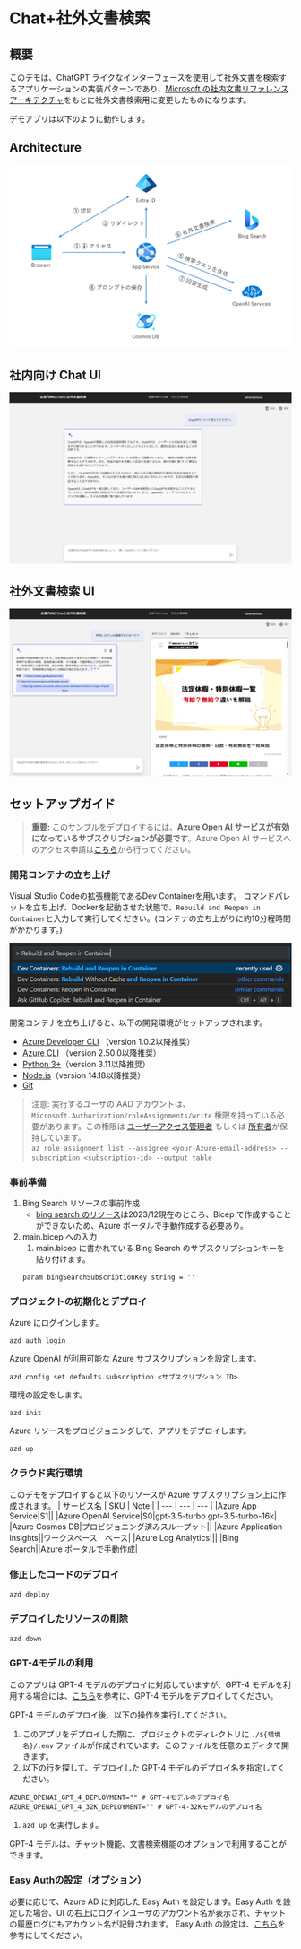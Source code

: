 # Chat+社外文書検索

## 概要
このデモは、ChatGPT ライクなインターフェースを使用して社外文書を検索するアプリケーションの実装パターンであり、[Microsoft の社内文書リファレンスアーキテクチャ](https://github.com/Azure-Samples/jp-azureopenai-samples/tree/main/5.internal-document-search)をもとに社外文書検索用に変更したものになります。

デモアプリは以下のように動作します。

## Architecture
![RAG Architecture](assets/appcomponents.png)

## 社内向け Chat UI
![Chat screen](assets/chatscreen1.png)

## 社外文書検索 UI
![Chat screen](assets/chatscreen2.png)


## セットアップガイド

> **重要:** このサンプルをデプロイするには、**Azure Open AI サービスが有効になっているサブスクリプションが必要です**。Azure Open AI サービスへのアクセス申請は[こちら](https://aka.ms/oaiapply)から行ってください。

### 開発コンテナの立ち上げ
Visual Studio Codeの拡張機能であるDev Containerを用います。
コマンドパレットを立ち上げ、Dockerを起動させた状態で、`Rebuild and Reopen in Container`と入力して実行してください。(コンテナの立ち上がりに約10分程時間がかかります。)

![Command palette](assets/commandpalette.png)

開発コンテナを立ち上げると、以下の開発環境がセットアップされます。
- [Azure Developer CLI](https://aka.ms/azure-dev/install) （version 1.0.2以降推奨）
- [Azure CLI](https://learn.microsoft.com/cli/azure/install-azure-cli) （version 2.50.0以降推奨）
- [Python 3+](https://www.python.org/downloads/)（version 3.11以降推奨） 
- [Node.js](https://nodejs.org/en/download/)（version 14.18以降推奨）
- [Git](https://git-scm.com/downloads)

>注意: 実行するユーザの AAD アカウントは、`Microsoft.Authorization/roleAssignments/write` 権限を持っている必要があります。この権限は [ユーザーアクセス管理者](https://learn.microsoft.com/azure/role-based-access-control/built-in-roles#user-access-administrator) もしくは [所有者](https://learn.microsoft.com/azure/role-based-access-control/built-in-roles#owner)が保持しています。  
`az role assignment list --assignee <your-Azure-email-address> --subscription <subscription-id> --output table`

### 事前準備
1. Bing Search リソースの事前作成
    - [bing search のリソース](https://learn.microsoft.com/ja-jp/bing/search-apis/bing-web-search/create-bing-search-service-resource)は2023/12現在のところ、Bicep で作成することができないため、Azure ポータルで手動作成する必要あり。
1. main.bicep への入力
    1. main.bicep に書かれている Bing Search のサブスクリプションキーを貼り付けます。
    ```
    param bingSearchSubscriptionKey string = ''
    ```

### プロジェクトの初期化とデプロイ
Azure にログインします。
```
azd auth login
```

Azure OpenAI が利用可能な Azure サブスクリプションを設定します。
```
azd config set defaults.subscription <サブスクリプション ID>
```

環境の設定をします。
```
azd init
```

Azure リソースをプロビジョニングして、アプリをデプロイします。
```
azd up
``` 

### クラウド実行環境
このデモをデプロイすると以下のリソースが Azure サブスクリプション上に作成されます。
| サービス名 | SKU | Note |
| --- | --- | --- |
|Azure App Service|S1||
|Azure OpenAI Service|S0|gpt-3.5-turbo gpt-3.5-turbo-16k|
|Azure Cosmos DB|プロビジョニング済みスループット||
|Azure Application Insights||ワークスペース　ベース|
|Azure Log Analytics|||
|Bing Search||Azure ポータルで手動作成|

### 修正したコードのデプロイ
```
azd deploy
```

### デプロイしたリソースの削除
```
azd down
```

### GPT-4モデルの利用
このアプリは GPT-4 モデルのデプロイに対応していますが、GPT-4 モデルを利用する場合には、[こちら](https://learn.microsoft.com/ja-jp/azure/cognitive-services/openai/how-to/create-resource?pivots=web-portal#deploy-a-model)を参考に、GPT-4 モデルをデプロイしてください。

GPT-4 モデルのデプロイ後、以下の操作を実行してください。

1. このアプリをデプロイした際に、プロジェクトのディレクトリに `./${環境名}/.env` ファイルが作成されています。このファイルを任意のエディタで開きます。
1. 以下の行を探して、デプロイした GPT-4 モデルのデプロイ名を指定してください。
```
AZURE_OPENAI_GPT_4_DEPLOYMENT="" # GPT-4モデルのデプロイ名
AZURE_OPENAI_GPT_4_32K_DEPLOYMENT="" # GPT-4-32Kモデルのデプロイ名
```
1. `azd up` を実行します。

GPT-4 モデルは、チャット機能、文書検索機能のオプションで利用することができます。

### Easy Authの設定（オプション）
必要に応じて、Azure AD に対応した Easy Auth を設定します。Easy Auth を設定した場合、UI の右上にログインユーザのアカウント名が表示され、チャットの履歴ログにもアカウント名が記録されます。
Easy Auth の設定は、[こちら](https://learn.microsoft.com/ja-jp/azure/app-service/scenario-secure-app-authentication-app-service)を参考にしてください。
